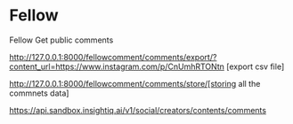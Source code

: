 # Fellow
Fellow Get public comments

http://127.0.0.1:8000/fellowcomment/comments/export/?content_url=https://www.instagram.com/p/CnUmhRTONtn  [export csv file]

http://127.0.0.1:8000/fellowcomment/comments/store/[storing all the commnets data]

https://api.sandbox.insightiq.ai/v1/social/creators/contents/comments
